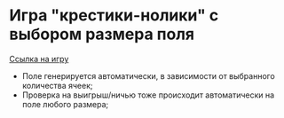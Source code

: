 # Игра "крестики-нолики" с выбором размера поля

[Ссылка на игру](https://svetlanael12.github.io/tic-tac-toe/)

* Поле генерируется автоматически, в зависимости от выбранного количества ячеек;
* Проверка на выигрыш/ничью тоже происходит автоматически на поле любого размера;
